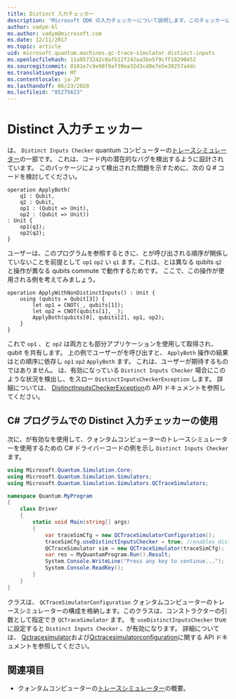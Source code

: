 ```yaml
---
title: Distinct 入力チェッカー
description: 'Microsoft QDK の入力チェッカーについて説明します。このチェッカーは、Q # コードで共有 qubits との競合の可能性を確認します。'
author: vadym-kl
ms.author: vadym@microsoft.com
ms.date: 12/11/2017
ms.topic: article
uid: microsoft.quantum.machines.qc-trace-simulator.distinct-inputs
ms.openlocfilehash: 11a0573242c8afb12f242aa3be5f9cff18290452
ms.sourcegitcommit: 0181e7c9e98f9af30ea32d3cd8e7e5e30257a4dc
ms.translationtype: MT
ms.contentlocale: ja-JP
ms.lasthandoff: 06/23/2020
ms.locfileid: "85275623"
---
```

# <a name="distinct-inputs-checker"></a>Distinct 入力チェッカー

は、 `Distinct Inputs Checker` quantum コンピューターの[トレースシミュレーター](xref:microsoft.quantum.machines.qc-trace-simulator.intro)の一部です。 これは、コード内の潜在的なバグを検出するように設計されています。 このパッケージによって検出された問題を示すために、次の Q # コードを検討してください。

```qsharp
operation ApplyBoth(
    q1 : Qubit,
    q2 : Qubit,
    op1 : (Qubit => Unit),
    op2 : (Qubit => Unit))
: Unit {
    op1(q1);
    op2(q2);
}
```

ユーザーは、このプログラムを参照するときに、とが呼び出される順序が関係していないことを前提として `op1` `op2` い `q1` ます。これは、とは異なる qubits `q2` と操作が異なる qubits commute で動作するためです。 ここで、この操作が使用される例を考えてみましょう。

```qsharp
operation ApplyWithNonDistinctInputs() : Unit {
    using (qubits = Qubit[3]) {
        let op1 = CNOT(_, qubits[1]);
        let op2 = CNOT(qubits[1], _);
        ApplyBoth(qubits[0], qubits[2], op1, op2);
    }
}
```

これで `op1` 、と `op2` は両方とも部分アプリケーションを使用して取得され、qubit を共有します。 上の例でユーザーがを呼び出すと、 `ApplyBoth` 操作の結果はとの順序に依存し `op1` `op2` `ApplyBoth` ます。 これは、ユーザーが期待するものではありません。 は、有効になっている `Distinct Inputs Checker` 場合にこのような状況を検出し、をスロー `DistinctInputsCheckerException` します。 詳細については、 [DistinctInputsCheckerException](https://docs.microsoft.com/dotnet/api/Microsoft.Quantum.Simulation.Simulators.QCTraceSimulators.DistinctInputsCheckerException)の API ドキュメントを参照してください。

## <a name="using-the-distinct-inputs-checker-in-your-c-program"></a>C# プログラムでの Distinct 入力チェッカーの使用

次に、が有効なを使用して、クォンタムコンピューターのトレースシミュレーターを使用するための C# ドライバーコードの例を示し `Distinct Inputs Checker` ます。

```csharp
using Microsoft.Quantum.Simulation.Core;
using Microsoft.Quantum.Simulation.Simulators;
using Microsoft.Quantum.Simulation.Simulators.QCTraceSimulators;

namespace Quantum.MyProgram
{
    class Driver
    {
        static void Main(string[] args)
        {
            var traceSimCfg = new QCTraceSimulatorConfiguration();
            traceSimCfg.useDistinctInputsChecker = true; //enables distinct inputs checker
            QCTraceSimulator sim = new QCTraceSimulator(traceSimCfg);
            var res = MyQuantumProgram.Run().Result;
            System.Console.WriteLine("Press any key to continue...");
            System.Console.ReadKey();
        }
    }
}
```

クラスは、 `QCTraceSimulatorConfiguration` クォンタムコンピューターのトレースシミュレーターの構成を格納します。このクラスは、コンストラクターの引数として指定でき `QCTraceSimulator` ます。 を `useDistinctInputsChecker` true に設定すると `Distinct Inputs Checker` 、が有効になります。 詳細については、 [Qctracesimulator](https://docs.microsoft.com/dotnet/api/Microsoft.Quantum.Simulation.Simulators.QCTraceSimulators.QCTraceSimulator)および[Qctracesimulatorconfiguration](https://docs.microsoft.com/dotnet/api/Microsoft.Quantum.Simulation.Simulators.QCTraceSimulators.QCTraceSimulatorConfiguration?)に関する API ドキュメントを参照してください。

## <a name="see-also"></a>関連項目

- クォンタムコンピューターの[トレースシミュレーター](xref:microsoft.quantum.machines.qc-trace-simulator.intro)の概要。
